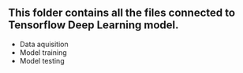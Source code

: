 ## This folder contains all the files connected to Tensorflow Deep Learning model.

- Data aquisition
- Model training
- Model testing